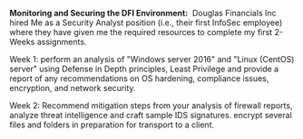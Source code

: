 **Monitoring and Securing the DFI Environment:**  Douglas Financials Inc hired Me as a Security Analyst position (i.e., their first InfoSec employee) where they have given me the required resources to complete my first 2-Weeks assignments.

Week 1: perform an analysis of "Windows server 2016" and "Linux (CentOS) server" using Defense in Depth principles, Least Privilege and provide a report of any recommendations on OS hardening, compliance issues, encryption, and network security.

Week 2: Recommend mitigation steps from your analysis of firewall reports, analyze threat intelligence and craft sample IDS signatures. encrypt several files and folders in preparation for transport to a client.